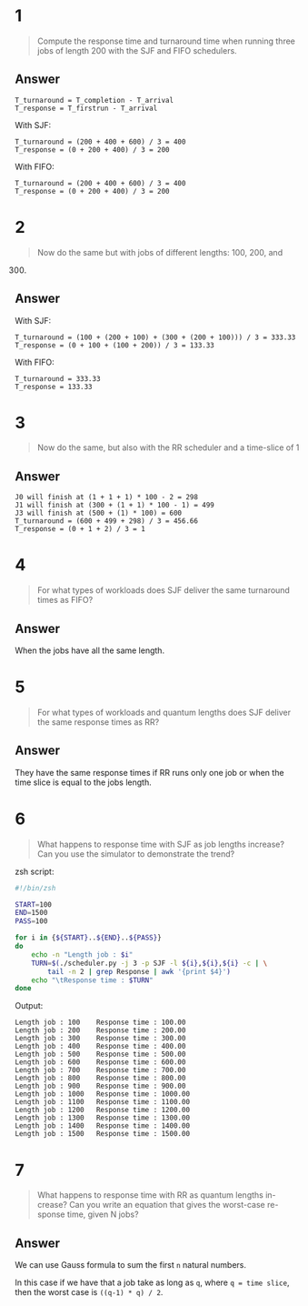 # 1

>  Compute the response time and turnaround time when running
three jobs of length 200 with the SJF and FIFO schedulers.

## Answer

```
T_turnaround = T_completion - T_arrival
T_response = T_firstrun - T_arrival
```

With SJF:

```
T_turnaround = (200 + 400 + 600) / 3 = 400
T_response = (0 + 200 + 400) / 3 = 200
```

With FIFO:

```
T_turnaround = (200 + 400 + 600) / 3 = 400
T_response = (0 + 200 + 400) / 3 = 200
```

# 2

> Now do the same but with jobs of different lengths: 100, 200, and
300.

## Answer

With SJF:

```
T_turnaround = (100 + (200 + 100) + (300 + (200 + 100))) / 3 = 333.33
T_response = (0 + 100 + (100 + 200)) / 3 = 133.33
```

With FIFO:

```
T_turnaround = 333.33
T_response = 133.33
```

# 3

>  Now do the same, but also with the RR scheduler and a time-slice
of 1

## Answer

```
J0 will finish at (1 + 1 + 1) * 100 - 2 = 298
J1 will finish at (300 + (1 + 1) * 100 - 1) = 499
J3 will finish at (500 + (1) * 100) = 600
T_turnaround = (600 + 499 + 298) / 3 = 456.66
T_response = (0 + 1 + 2) / 3 = 1
```

# 4

> For what types of workloads does SJF deliver the same turnaround
times as FIFO?

## Answer

When the jobs have all the same length.

# 5

>  For what types of workloads and quantum lengths does SJF deliver
the same response times as RR?

## Answer

They have the same response times if RR runs only one job or when the time 
slice is equal to the jobs length.

# 6

> What happens to response time with SJF as job lengths increase?
Can you use the simulator to demonstrate the trend?

zsh script:

```sh
#!/bin/zsh

START=100
END=1500
PASS=100

for i in {${START}..${END}..${PASS}}
do
	echo -n "Length job : $i"
	TURN=$(./scheduler.py -j 3 -p SJF -l ${i},${i},${i} -c | \
		tail -n 2 | grep Response | awk '{print $4}')
	echo "\tResponse time : $TURN"
done
```

Output:

```
Length job : 100	Response time : 100.00
Length job : 200	Response time : 200.00
Length job : 300	Response time : 300.00
Length job : 400	Response time : 400.00
Length job : 500	Response time : 500.00
Length job : 600	Response time : 600.00
Length job : 700	Response time : 700.00
Length job : 800	Response time : 800.00
Length job : 900	Response time : 900.00
Length job : 1000	Response time : 1000.00
Length job : 1100	Response time : 1100.00
Length job : 1200	Response time : 1200.00
Length job : 1300	Response time : 1300.00
Length job : 1400	Response time : 1400.00
Length job : 1500	Response time : 1500.00
```

# 7

>  What happens to response time with RR as quantum lengths in-
crease? Can you write an equation that gives the worst-case re-
sponse time, given N jobs?


## Answer

We can use Gauss formula to sum the first `n` natural numbers.

In this case if we have that a job take as long as `q`, where `q = time slice`,
then the worst case is `((q-1) * q) / 2`.
